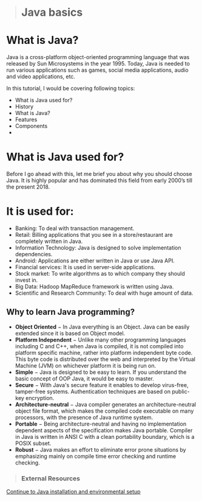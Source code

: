 ># Java basics

# What is Java?
Java is a cross-platform object-oriented programming language that was released by Sun Microsystems in the year 1995. Today, Java is needed to run various applications such as games, social media applications, audio and video applications, etc. 

In this tutorial, I would be covering following topics:

* What is Java used for?
* History 
* What is Java?
* Features
* Components 
* 
# What is Java used for?
Before I go ahead with this, let me brief you about why you should choose Java. It is highly popular and has dominated this field from early 2000’s till the present 2018. 

# It is used for:

* Banking: To deal with transaction management.
* Retail: Billing applications that you see in a store/restaurant are completely written in Java.
* Information Technology: Java is designed to solve implementation dependencies.
* Android: Applications are either written in Java or use Java API.
* Financial services: It is used in server-side applications.
* Stock market: To write algorithms as to which company they should invest in.  
* Big Data: Hadoop MapReduce framework is written using Java.
* Scientific and Research Community: To deal with huge amount of data.

## Why to learn Java programming?
* __Object Oriented__ − In Java everything is an Object. Java can be easily extended since it is based on Object model.
* __Platform Independent__ − Unlike many other programming languages including C and C++, when Java is compiled, it is not compiled into platform specific machine, rather into platform independent byte code. This byte code is distributed over the web and interpreted by the Virtual Machine (JVM) on whichever platform it is being run on.
* __Simple__ − Java is designed to be easy to learn. If you understand the basic concept of OOP Java, it would be easy to master.
* __Secure__ − With Java's secure feature it enables to develop virus-free, tamper-free systems. Authentication techniques are based on public-key encryption.
* __Architecture-neutral__ − Java compiler generates an architecture-neutral object file format, which makes the compiled code executable on many processors, with the presence of Java runtime system.
* __Portable__ − Being architecture-neutral and having no implementation dependent aspects of the specification makes Java portable. Compiler in Java is written in ANSI C with a clean portability boundary, which is a POSIX subset.
* __Robust__ − Java makes an effort to eliminate error prone situations by emphasizing mainly on compile time error checking and runtime checking.
> ### External Resources

[Continue to Java installation and environmental setup](../02-Environmental-Setup/Environmental-Setup.md)
